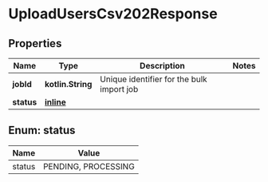 
# UploadUsersCsv202Response

## Properties
| Name | Type | Description | Notes |
| ------------ | ------------- | ------------- | ------------- |
| **jobId** | **kotlin.String** | Unique identifier for the bulk import job |  |
| **status** | [**inline**](#Status) |  |  |


<a id="Status"></a>
## Enum: status
| Name | Value |
| ---- | ----- |
| status | PENDING, PROCESSING |



